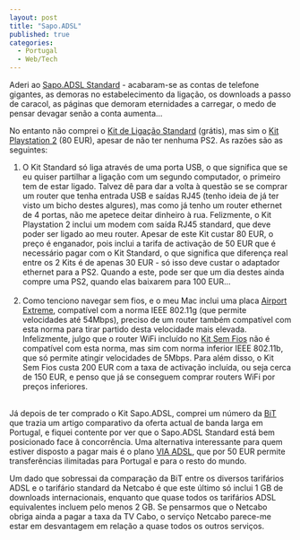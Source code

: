 ```yaml
---
layout: post
title: "Sapo.ADSL"
published: true
categories:
  - Portugal
  - Web/Tech
---
```

<p>Aderi ao <a href="http://adsl.sapo.pt/standard.html">Sapo.ADSL Standard</a> - acabaram-se as contas de telefone gigantes, as demoras no estabelecimento da ligação, os downloads a passo de caracol, as páginas que demoram eternidades a carregar, o medo de pensar devagar senão a conta aumenta...</p>

<p>No entanto não comprei o <a href="http://adsl.sapo.pt/kit_sapo.html">Kit de Ligação Standard</a> (grátis), mas sim o <a href="http://adsl.sapo.pt/kit_ps2.html">Kit Playstation 2</a> (80 EUR), apesar de não ter nenhuma PS2. As razões são as seguintes:<br />
<ol><li>O Kit Standard só liga através de uma porta USB, o que significa que se eu quiser partilhar a ligação com um segundo computador, o primeiro tem de estar ligado. Talvez dê para dar a volta à questão se se comprar um router que tenha entrada USB e saídas RJ45 (tenho ideia de já ter visto um bicho destes algures), mas como já tenho um router ethernet de 4 portas, não me apetece deitar dinheiro à rua. Felizmente, o Kit Playstation 2 inclui um modem com saída RJ45 standard, que deve poder ser ligado ao meu router. Apesar de este Kit custar 80 EUR, o preço é enganador, pois inclui a tarifa de activação de 50 EUR que é necessário pagar com o Kit Standard, o que significa que diferença real entre os 2 Kits é de apenas 30 EUR - só isso deve custar o adaptador ethernet para a PS2. Quando a este, pode ser que um dia destes ainda compre uma PS2, quando elas baixarem para 100 EUR...</li><br />
<li>Como tenciono navegar sem fios, e o meu Mac inclui uma placa <a href="http://www.apple.com/airport/">Airport Extreme</a>, compatível com a norma IEEE 802.11g (que permite velocidades até 54Mbps), preciso de um router também compatível com esta norma para tirar partido desta velocidade mais elevada. Infelizmente, julgo que o router WiFi incluído no <a href="http://adsl.sapo.pt/kit_semfios.html">Kit Sem Fios</a> não é compatível com esta norma, mas sim com norma inferior IEEE 802.11b, que só permite atingir velocidades de 5Mbps. Para além disso, o Kit Sem Fios custa 200 EUR com a taxa de activação incluída, ou seja cerca de 150 EUR, e penso que já se conseguem comprar routers WiFi por preços inferiores.<br />
</li></ol><br />
Já depois de ter comprado o Kit Sapo.ADSL, comprei um número da <a href="http://www.bit.pt/news/entrada.php3">BiT</a> que trazia um artigo comparativo da oferta actual de banda larga em Portugal, e fiquei contente por ver que o Sapo.ADSL Standard está bem posicionado face ã concorrência. Uma alternativa interessante para quem estiver disposto a pagar mais é o plano <a href="http://adsl.vianetworks.pt/adsl.php">VIA ADSL</a>, que por 50 EUR permite transferências ilimitadas para Portugal e para o resto do mundo.</p>

<p>Um dado que sobressai da comparação da BiT entre os diversos tarifários ADSL e o tarifário standard da Netcabo é que este último só inclui 1 GB de downloads internacionais, enquanto que quase todos os tarifários ADSL equivalentes incluem pelo menos 2 GB. Se pensarmos que o Netcabo obriga ainda a pagar a taxa da TV Cabo, o serviço Netcabo parece-me estar em desvantagem em relação a quase todos os outros serviços.</p>

